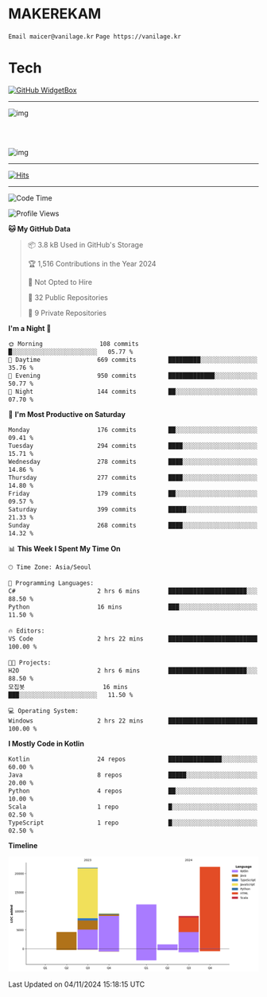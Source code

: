 # MAKEREKAM

`Email maicer@vanilage.kr`
`Page https://vanilage.kr`

# Tech

[![GitHub WidgetBox](https://github-widgetbox.vercel.app/api/skills?languages=python,js,ts,c,cpp,cs,java,kotlin,bash,md,html,css,xml,yaml,swift,powershell,json,R,SQL,php&tools=git,npm,gradle,nodejs,vercel,nginx&includeNames=true&theme=darkmode)](https://github.com/Jurredr/github-widgetbox)

---

![img](https://github-readme-stats.vercel.app/api/top-langs/?username=MAKEREKAM&layout=compact&theme=gruvbox)

<br>
<br>

![img](https://github-readme-stats.vercel.app/api/?username=MAKEREKAM&layout=compact&theme=gruvbox)

---

[![Hits](https://hits.seeyoufarm.com/api/count/incr/badge.svg?url=https%3A%2F%2Fgithub.com%2FMAKEREKAM&count_bg=%234A49D1&title_bg=%23555555&icon=&icon_color=%23E7E7E7&title=방문&edge_flat=false)](https://hits.seeyoufarm.com)

---

<!--START_SECTION:waka-->
![Code Time](http://img.shields.io/badge/Code%20Time-292%20hrs%2050%20mins-blue)

![Profile Views](http://img.shields.io/badge/Profile%20Views-0-blue)

**🐱 My GitHub Data** 

> 📦 3.8 kB Used in GitHub's Storage 
 > 
> 🏆 1,516 Contributions in the Year 2024
 > 
> 🚫 Not Opted to Hire
 > 
> 📜 32 Public Repositories 
 > 
> 🔑 9 Private Repositories 
 > 
**I'm a Night 🦉** 

```text
🌞 Morning                108 commits         █░░░░░░░░░░░░░░░░░░░░░░░░   05.77 % 
🌆 Daytime                669 commits         █████████░░░░░░░░░░░░░░░░   35.76 % 
🌃 Evening                950 commits         █████████████░░░░░░░░░░░░   50.77 % 
🌙 Night                  144 commits         ██░░░░░░░░░░░░░░░░░░░░░░░   07.70 % 
```
📅 **I'm Most Productive on Saturday** 

```text
Monday                   176 commits         ██░░░░░░░░░░░░░░░░░░░░░░░   09.41 % 
Tuesday                  294 commits         ████░░░░░░░░░░░░░░░░░░░░░   15.71 % 
Wednesday                278 commits         ████░░░░░░░░░░░░░░░░░░░░░   14.86 % 
Thursday                 277 commits         ████░░░░░░░░░░░░░░░░░░░░░   14.80 % 
Friday                   179 commits         ██░░░░░░░░░░░░░░░░░░░░░░░   09.57 % 
Saturday                 399 commits         █████░░░░░░░░░░░░░░░░░░░░   21.33 % 
Sunday                   268 commits         ████░░░░░░░░░░░░░░░░░░░░░   14.32 % 
```


📊 **This Week I Spent My Time On** 

```text
🕑︎ Time Zone: Asia/Seoul

💬 Programming Languages: 
C#                       2 hrs 6 mins        ██████████████████████░░░   88.50 % 
Python                   16 mins             ███░░░░░░░░░░░░░░░░░░░░░░   11.50 % 

🔥 Editors: 
VS Code                  2 hrs 22 mins       █████████████████████████   100.00 % 

🐱‍💻 Projects: 
H2O                      2 hrs 6 mins        ██████████████████████░░░   88.50 % 
모집봇                      16 mins             ███░░░░░░░░░░░░░░░░░░░░░░   11.50 % 

💻 Operating System: 
Windows                  2 hrs 22 mins       █████████████████████████   100.00 % 
```

**I Mostly Code in Kotlin** 

```text
Kotlin                   24 repos            ███████████████░░░░░░░░░░   60.00 % 
Java                     8 repos             █████░░░░░░░░░░░░░░░░░░░░   20.00 % 
Python                   4 repos             ██░░░░░░░░░░░░░░░░░░░░░░░   10.00 % 
Scala                    1 repo              █░░░░░░░░░░░░░░░░░░░░░░░░   02.50 % 
TypeScript               1 repo              █░░░░░░░░░░░░░░░░░░░░░░░░   02.50 % 
```



**Timeline**

![Lines of Code chart](https://raw.githubusercontent.com/MAKEREKAM/MAKEREKAM/main/assets/bar_graph.png)


 Last Updated on 04/11/2024 15:18:15 UTC
<!--END_SECTION:waka-->
